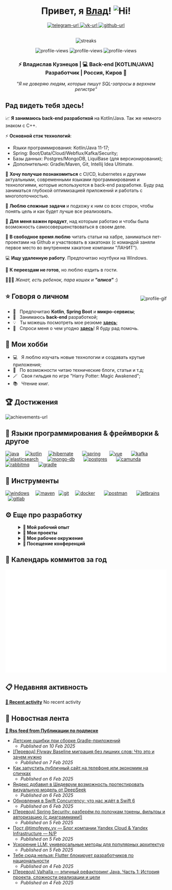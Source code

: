 <!--suppress HtmlDeprecatedAttribute -->
<div align="center">
  <h1>
    Привет, я <a href="https://github.com/SmithyVL">Влад</a>!
    <img alt="Hi!" src="https://raw.githubusercontent.com/SmithyVL/SmithyVL/master/assets/hand.gif" width="25px">
  </h1>

  <div>
    <a href="https://t.me/smithy_vl">
        <img alt="telegram-url" src="https://raw.githubusercontent.com/SmithyVL/SmithyVL/master/assets/contacts/telegram.svg"/>
    </a>
    <a href="https://vk.com/vladislav_kuznetsov">
        <img alt="vk-url" src="https://raw.githubusercontent.com/SmithyVL/SmithyVL/master/assets/contacts/vk.svg"/>
    </a>
    <a href="https://github.com/SmithyVL">
        <img alt="github-url" src="https://raw.githubusercontent.com/SmithyVL/SmithyVL/master/assets/contacts/github.svg"/>
    </a>
  </div><br />

  <img width="361" alt="streaks" src="https://github-readme-streak-stats.herokuapp.com/?user=SmithyVL&hide_border=true&theme=dark" /><br />

  <div align="center">
      <img src="https://komarev.com/ghpvc/?username=SmithyVL&color=1A4730&label=PROFILE+VIEWS" height="25" alt="profile-views" />
      <img src="https://img.shields.io/badge/Windows-0078D6?logo=windows&logoColor=white" height="25" alt="profile-views" />
      <img src="http://ForTheBadge.com/images/badges/built-with-love.svg" height="25" alt="profile-views" />
  </div>

  <h3>
    ⚡ Владислав Кузнецов | 💻 Back-end [KOTLIN/JAVA] Разработчик | Россия, Киров 🏰 
  </h3>

<i>"Я не доверяю людям, которые пишут SQL-запросы в верхнем регистре"</i>
</div>

## Рад видеть тебя здесь!
📈 **Я занимаюсь back-end разработкой** на Kotlin/Java. Так же немного знаком с C++.

⚡️ **Основной стэк технологий**:

- Языки программирования: Kotlin/Java 11-17;
- Spring: Boot/Data/Cloud/Webflux/Kafka/Security;
- Базы данных: Postgres/MongoDB, LiquiBase (для версионирования);
- Дополнительно: Gradle/Maven, Git, Intellij Idea Ultimate.

🔎 **Хочу получше познакомиться** с CI/CD, kubernetes и другими актуальными, современными языками программирования и технологиями, которые используются в back-end разработке. Буду рад заниматься глубокой оптимизацией приложений и работать с многопоточностью.

🧰 **Люблю сложные задачи** и подхожу к ним со всех сторон, чтобы понять цель и как будет лучше все реализовать.

🥇 **Для меня важен продукт**, над которым работаю и чтобы была возможность самосовершенствоваться в своем деле.

🌇 **В свободное время люблю** читать статьи на хабре, заниматься пет-проектами на Github и участвовать в хакатонах (с командой заняли первое место во внутреннем хакатоне компании "ЛАНИТ").

💻 **Ищу удаленную работу**. Предпочитаю ноутбуки на Windows.

🚂 **К переездам не готов**, но люблю ездить в гости.

👨‍👩‍👧 _Женат, есть ребенок, пара кошек и **"алиса"**_ :)

<img style="margin-top: 27px; margin-left: 25px; margin-bottom: 12px" align="right" alt="profile-gif" src="https://raw.githubusercontent.com/SmithyVL/SmithyVL/master/assets/profile.gif" />

## ⭐️ Говоря о личном
- 📔 &nbsp; Предпочитаю **Kotlin**, **Spring Boot** и **микро-сервисы**;
- 🔌 &nbsp; Занимаюсь **back-end** разработкой;
- 💡 &nbsp; Ты можешь посмотреть мое резюме **[здесь](https://career.habr.com/smithy-vl/print)**;
- 💬 &nbsp; Спроси меня о чем угодно **[здесь](https://github.com/SmithyVL/SmithyVL/discussions/6)**! Я буду рад помочь.

## 🌌 Мои хобби
- 💻 &nbsp; Я люблю изучать новые технологии и создавать крутые приложения;
- 📰 &nbsp; По возможности читаю технические блоги, статьи и т.д;
- 🪄 &nbsp; Своя гильдия по игре "Harry Potter: Magic Awakened";
- 📚 &nbsp; Чтение книг.

## 🏆 Достижения
<img alt="achievements-url" src="https://raw.githubusercontent.com/SmithyVL/SmithyVL/master/assets/metrics/achievements.svg"/>

## 🔨 Языки программирования & фреймворки & другое
<a href="https://adoptopenjdk.net/" target="_blank"><img src="https://raw.githubusercontent.com/SmithyVL/SmithyVL/master/assets/technologies/java.svg" alt="java" height="48px"/></a> &nbsp; &nbsp;
<a href="https://kotlinlang.ru/" target="_blank"><img src="https://raw.githubusercontent.com/SmithyVL/SmithyVL/master/assets/technologies/kotlin.svg" alt="kotlin" height="48px"/></a> &nbsp; &nbsp;
<a href="http://hibernate.org/orm/documentation/getting-started/" target="_blank"><img src="https://raw.githubusercontent.com/SmithyVL/SmithyVL/master/assets/technologies/hibernate.svg" alt="hibernate" height="48px"/></a> &nbsp; &nbsp; &nbsp;
<a href="https://spring.io/guides/gs/spring-boot/" target="_blank"><img src="https://raw.githubusercontent.com/SmithyVL/SmithyVL/master/assets/technologies/spring.svg" alt="spring" height="48px"/></a> &nbsp; &nbsp; &nbsp;
<a href="https://vuejs.org/v2/guide/" target="_blank"><img src="https://raw.githubusercontent.com/SmithyVL/SmithyVL/master/assets/technologies/vuejs.svg" alt="vue" height="48px"/></a> &nbsp; &nbsp; &nbsp;
<a href="https://kafka.apache.org/quickstart" target="_blank"><img src="https://raw.githubusercontent.com/SmithyVL/SmithyVL/master/assets/technologies/kafka.svg" alt="kafka" height="48px"/></a> &nbsp; &nbsp; &nbsp;
<a href="https://www.elastic.co/guide/en/elasticsearch/reference/current/getting-started.html" target="_blank"><img src="https://raw.githubusercontent.com/SmithyVL/SmithyVL/master/assets/technologies/elastic.svg" alt="elasticsearch" height="48px"/></a> &nbsp; &nbsp; &nbsp;
<a href="https://www.mongodb.com/basics/get-started" target="_blank"><img src="https://raw.githubusercontent.com/SmithyVL/SmithyVL/master/assets/technologies/mongodb.svg" alt="mongo-db" height="48px"/></a> &nbsp; &nbsp; &nbsp;
<a href="https://www.postgresqltutorial.com/postgresql-getting-started/" target="_blank"><img src="https://raw.githubusercontent.com/SmithyVL/SmithyVL/master/assets/technologies/postgres.svg" alt="postgres" height="48px"/></a>  &nbsp; &nbsp; &nbsp;
<a href="https://docs.camunda.org/get-started/quick-start/" target="_blank"><img src="https://raw.githubusercontent.com/SmithyVL/SmithyVL/master/assets/technologies/camunda.svg" alt="camunda" height="48px"/></a>  &nbsp; &nbsp; &nbsp;
<a href="https://www.rabbitmq.com/tutorials" target="_blank"><img src="https://raw.githubusercontent.com/SmithyVL/SmithyVL/master/assets/technologies/rabbitmq.svg" alt="rabbitmq" height="48px"/></a>  &nbsp; &nbsp; &nbsp;
<a href="https://docs.gradle.org/current/userguide/quick_start.html" target="_blank"><img src="https://raw.githubusercontent.com/SmithyVL/SmithyVL/master/assets/technologies/gradle.svg" alt="gradle" height="48px"/></a>  &nbsp;

## 🧰 Инструменты
<a href="https://www.microsoft.com/ru-ru/software-download/windows10" target="_blank"><img src="https://raw.githubusercontent.com/SmithyVL/SmithyVL/master/assets/tools/windows-10.svg" alt="windows" height="48px"/></a>  &nbsp; &nbsp;
<a href="https://maven.apache.org/guides/getting-started/" target="_blank"><img src="https://raw.githubusercontent.com/SmithyVL/SmithyVL/master/assets/tools/maven.svg" alt="maven" height="48px"/></a> &nbsp;
<a href="https://git-scm.com/book/en/v2/Getting-Started-First-Time-Git-Setup" target="_blank"><img src="https://raw.githubusercontent.com/SmithyVL/SmithyVL/master/assets/tools/git.svg" alt="git" height="48px"/></a> &nbsp; &nbsp;
<a href="https://www.docker.com/get-started" target="_blank"><img src="https://raw.githubusercontent.com/SmithyVL/SmithyVL/master/assets/tools/docker.svg" alt="docker" height="48px"/></a> &nbsp; &nbsp; &nbsp;
<a href="https://www.postman.com/downloads/" target="_blank"><img src="https://raw.githubusercontent.com/SmithyVL/SmithyVL/master/assets/tools/postman.svg" alt="postman" height="48px"/></a> &nbsp; &nbsp; &nbsp;
<a href="https://www.jetbrains.com/ru-ru/idea/download/#section=windows" target="_blank"><img src="https://raw.githubusercontent.com/SmithyVL/SmithyVL/master/assets/tools/jetbrains.svg" alt="jetbrains" height="48px"/></a> &nbsp; &nbsp; &nbsp;
<a href="https://about.gitlab.com/" target="_blank"><img src="https://raw.githubusercontent.com/SmithyVL/SmithyVL/master/assets/tools/gitlab.svg" alt="gitlab" height="48px"/></a>

## ⚙️ Еще про разработку
<details style="margin-left: 40px">
  <summary><b>💼 Мой рабочий опыт</b></summary>

  <br />
  <table>
    <thead>
      <tr>
        <th>Название</th>
        <th>Обязанности</th>
        <th>Длительность</th>
      </tr>
    </thead>
    <tbody>
      <tr>
        <td><b>Ведущий бэкенд разработчик на kotlin в <a href="https://bftcom.com/">"БФТ"</a></b></td>
        <td>
          <ol>
            <li>Управление командой из <b>трёх разработчиков</b> (считая меня), за которой закреплено <b>пять микро-сервисов</b>;</li>
            <li>Участие в <b>разработке новой функциональности</b>, <b>исправлении ошибок</b>, <b>оптимизации работоспособности</b> и <b>написании тестов</b> для командных микро-сервисов, которые являются частью более глобального проекта. Некоторые из них так же являются <b>external task</b> для <b>Camunda</b>;</li>
            <li><b>Планирование</b> задач на спринт;</li>
            <li><b>Участие в обсуждении архитектурных решений</b> для улучшения микро-сервисов команды;</li>
            <li><b>Анализ</b> приходящих <b>постановок с</b> последующими <b>уточнениями</b> у аналитиков;</li>
            <li>Делать всё, чтобы <b>микро-сервисы</b> команды <b>работали</b> как можно <b>более стабильно</b> на стендах и в принципе;</li>
            <li><b>Ревью кода</b> разработчиков как из своей команды, так и из соседних;</li>
            <li><b>Обсуждения задач</b> и <b>обмен опытом</b> с другими разработчиками;</li>
            <li><b>Участие в периодических совещаниях</b>: еженедельники, ретро, демо и так далее.</li>
          </ol>
          * <i>Добавил в свой технологический стэк такие технологии как Kotlin, Apache Camel в связке с RabbitMQ, Camunda, MyBatis и Gradle.</i><p>
          * <i>Улучшил свои знания таких технологий как Spring Boot.</i><p>
          <b>Используемый стек технологий</b>: Kotlin • Spring Boot • MyBatis • Apache Camel • PostgreSQL • REST • Gradle • RabbitMQ • Camunda • Gitlab • CI/CD.
        </td>
        <td>Ноябрь 2022 - по настоящее время</td>
      </tr>
      <tr>
        <td><b>Старший бэкенд разработчик на java в <a href="https://docshouse.ru/">"Ланит"</a></b></td>
        <td>
          <ol>
            <li>Участие в <b>разработке новой функциональности</b>, <b>исправлении ошибок</b> и <b>тестировании</b> проекта заказчика на микро-сервисной архитектуре;</li>
            <li><b>Обсуждения задач</b> и <b>обмен опытом</b> с другими разработчиками с проекта;</li>
            <li><b>Участие в периодических совещаниях</b>: ежедневники, демо и так далее;</li>
            <li><b>Ревью кода</b> разработчиков с проекта.</li>
          </ol>
          * <i>Участвовал во внутреннем Хакатоне компании - вместе с командой занял первое место.</i><p>
          * <i>Привнес в разработку общий стиль кода - немного адаптированный стиль кода от Google.</i><p>
          * <i>Внедрение паттерна SAGA в проект.</i><p>
          * <i>Добавил в свой технологический стэк такие технологии как Spring Boot: Core/Data/Webflux/Security, Spring Cloud: Config/Netflix/OpenFeign, Service Discovery, MongoDB, Docker, Apache Kafka и ElasticSearch.</i><p>
          * <i>Улучшил свои знания таких технологий как Java, Spring Boot, PostgreSQL и Maven.</i><p>
          <b>Используемый стек технологий</b>: Java • Spring Boot • Spring Cloud Config • Spring Cloud Netflix Eureka • 
          Spring Boot Admin • REST • PostgreSQL • Liquibase • Apache Kafka • MongoDB • Elasticsearch • Apache Maven • 
          Git • Docker.
        </td>
        <td>Июнь 2021 - ноябрь 2022 (1 год и 6 месяцев)</td>
      </tr>
      <tr>
        <td><b>Средний фулстек разработчик на java в "СмартЛайт"</b></td>
        <td>
          <ol>
            <li>Участие в <b>разработке новой функциональности</b>, <b>исправлении ошибок</b> и <b>тестировании</b> проектов заказчиков;</li>
            <li><b>Обсуждения задач</b> и <b>обмен опытом</b> с другими разработчиками компании и компаний-заказчиков;</li>
            <li>Общение с заказчиками;</li>
            <li>Своевременное <b>логирование</b> выполненных задач в <b>google docs</b> компании.</li>
          </ol>
          * <i>Улучшил свои знания таких технологий как Java, Spring и Maven.</i><p>
          * <i>Приобрёл знания в заинтересовавших меня технологиях - PostgreSQL и VueJS (2 версия).</i><p>
          <b>Используемый стек технологий</b>: Java • Vue2 • PrimeFaces • JBoss • Maven • PostgreSQL.
        </td>
        <td>Ноябрь 2018 - Май 2021 (2 года и 8 месяцев)</td>
      </tr>
      <tr>
        <td><b>Младший фулстек разработчик на java в <!--suppress HttpUrlsUsage--><a href="http://www.kn-k.ru/">"Находка АИС"</a></b></td>
        <td>
          <ol>
            <li> 
              Участие в <b>разработке новой функциональности</b>, <b>исправлении ошибок</b> и <b>тестировании</b> в 
              проекте <b>"АИС Управление"</b> (Опека) - централизованное хранилище информации;
            </li>
            <li><b>Внедрение</b> автоматизации сборки проекта при помощи <b>Apache Maven</b>;</li>
            <li>Общение с <b>заказчиками</b> и <b>решение их проблем</b> по настройке и администрированию системы;</li>
            <li>Установка, настройка и обновление приложения на локальном стенде и у заказчика;</li>
            <li>Участие в некоторых задачах по разработке для клиентского приложения, написанного на <b>Delphi</b>.</li>
          </ol>
          * <i>Улучшил свои знания таких технологий как Java и Maven.</i><p>
          <b>Используемый стек технологий</b>: Java • Maven • Tomcat • SVN • Oracle SQL • Delphi • Firebird.
        </td>
        <td>Май 2017 - Ноябрь 2018 (1 год и 7 месяцев)</td>
      </tr>
      <tr>
        <td><b>Младший фулстек разработчик на java в <a href="https://www.eurekabpo.ru/en/">"Эврика Би Пи O"</a></b></td>
        <td>
          <ol>
            <li>
              Участие в <b>разработке новой функциональности</b>, <b>исправлении ошибок</b> и <b>тестировании</b> в крупных 
              российских и зарубежных проектах компании на платформе <b>Alfresco</b>, таких, как <b>ФАРДО</b> и другие;
            </li>
            <li><b>Обсуждения задач</b> и <b>обмен опытом</b> с другими разработчиками компании;</li>
            <li>Общение с <b>заказчиками</b>;</li>
            <li>Своевременное <b>логирование</b> выполненных <b>задач</b> в Jira;</li>
            <li><b>Установка</b> и <b>настройка</b> приложений на тестовых стендах.</li>
          </ol>
          * <i>Улучшил свои знания таких технологий как Java, Spring и Maven.</i><p>
          <b>Используемый стек технологий</b>: Java • Spring • Maven • JavaScript • Tomcat • Node.js • Eclipse • Git
        </td>
        <td>Октябрь 2016 - Май 2017 (8 месяцев)</td>
      </tr>
    </tbody>
  </table>
</details>

<details style="margin-left: 40px">
  <summary><b>🌌 Мои проекты </b></summary>

  <br />
  <a href="https://github.com/HogwartsSchoolOfMagic/DiscordLeoBot">
    <img alt="DiscordLeoBot" align="center" src="https://github-readme-stats.vercel.app/api/pin/?username=HogwartsSchoolOfMagic&repo=DiscordLeoBot&theme=dark&hide_border=true" />
  </a>

  <a href="https://github.com/HogwartsSchoolOfMagic/Vertex">
    <img alt="Vertex" align="center" src="https://github-readme-stats.vercel.app/api/pin/?username=HogwartsSchoolOfMagic&repo=Vertex&theme=dark&hide_border=true" />
  </a><br />

  <a href="https://github.com/HogwartsSchoolOfMagic/TractorMoving">
    <img alt="TractorMoving" align="center" src="https://github-readme-stats.vercel.app/api/pin/?username=HogwartsSchoolOfMagic&repo=TractorMoving&theme=dark&hide_border=true" />
  </a><br /><br />
</details>

<details style="margin-left: 40px">	
  <summary><b>📜 Мое рабочее окружение</b></summary>

  <br />
  <ul>
    <li><b>ПК:</b> процессор - AMD Ryzen 5 3600; ОЗУ - 32ГБ; ПЗУ - SSD 1ТБ;</li>
    <li><b>Браузер:</b> Яндекс;</li>
    <li><b>IDE:</b> Intellij Idea Ultimate;</li>
    <li><b>Изучаю, чтобы оставаться в курсе:</b> поиск решений проблем через поисковик, книги, хабр, baeldung и youtube.</li>
  </ul>
</details>

<details style="margin-left: 40px">
  <summary><b>🎫 Посещение конференций </b></summary>

  <br />
  JPoint 2022 и Joker 2022, 2023;  
  <br />
</details>

## 📆 Календарь коммитов за год
<img alt="calendar-url" src="https://raw.githubusercontent.com/SmithyVL/SmithyVL/master/assets/metrics/iso-calendar.svg"/>

## 📋 Недавняя активность
**[📰 Recent activity](https://github.com/SmithyVL)**
No recent activity


## 📰 Новостная лента
**[🗼 Rss feed from Публикации по подписке](https://habr.com/ru/feed/)**
* [Детские ошибки при сборке Gradle-приложений](https://habr.com/ru/companies/alfa/articles/876382/?utm_source=habrahabr&amp;utm_medium=rss&amp;utm_campaign=876382)
  * *Published on 10 Feb 2025*
* [[Перевод] Flyway Baseline миграция без лишних слов: Что это и зачем нужно](https://habr.com/ru/companies/spring_aio/articles/880486/?utm_source=habrahabr&amp;utm_medium=rss&amp;utm_campaign=880486)
  * *Published on 7 Feb 2025*
* [Как запустить публичный сайт на телефоне или экономим на спичках](https://habr.com/ru/articles/879818/?utm_source=habrahabr&amp;utm_medium=rss&amp;utm_campaign=879818)
  * *Published on 6 Feb 2025*
* [Яндекс добавил в Шедеврум возможность протестировать визуальную модель от DeepSeek](https://habr.com/ru/companies/yandex/news/879936/?utm_source=habrahabr&amp;utm_medium=rss&amp;utm_campaign=879936)
  * *Published on 6 Feb 2025*
* [Обновления в Swift Concurrency: что нас ждёт в Swift 6](https://habr.com/ru/companies/yandex/articles/879078/?utm_source=habrahabr&amp;utm_medium=rss&amp;utm_campaign=879078)
  * *Published on 6 Feb 2025*
* [[Перевод] Spring Security: разберём по полочкам токены, фильтры и авторизацию (с диаграммами!)](https://habr.com/ru/companies/spring_aio/articles/879704/?utm_source=habrahabr&amp;utm_medium=rss&amp;utm_campaign=879704)
  * *Published on 5 Feb 2025*
* [Пост @timofeyev_vv — Блог компании Yandex Cloud &amp; Yandex Infrastructure — N/P](https://habr.com/ru/companies/yandex/posts/879620/?utm_source=habrahabr&amp;utm_medium=rss&amp;utm_campaign=879620)
  * *Published on 5 Feb 2025*
* [Ускорение LLM: универсальные методы для популярных архитектур](https://habr.com/ru/companies/yandex/articles/878230/?utm_source=habrahabr&amp;utm_medium=rss&amp;utm_campaign=878230)
  * *Published on 5 Feb 2025*
* [Тебе сюда нельзя: Flutter блокирует разработчиков по национальности](https://habr.com/ru/news/879478/?utm_source=habrahabr&amp;utm_medium=rss&amp;utm_campaign=879478)
  * *Published on 4 Feb 2025*
* [[Перевод] Valhalla — эпичный рефакторинг Java. Часть 1: История проекта, сложности реализации и цели](https://habr.com/ru/companies/spring_aio/articles/878950/?utm_source=habrahabr&amp;utm_medium=rss&amp;utm_campaign=878950)
  * *Published on 4 Feb 2025*
